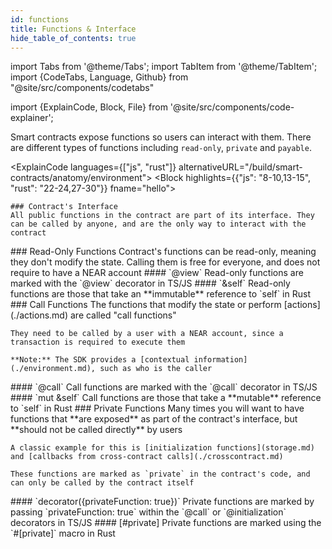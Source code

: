 ```yaml
---
id: functions
title: Functions & Interface
hide_table_of_contents: true
---
```

import Tabs from '@theme/Tabs';
import TabItem from '@theme/TabItem';
import {CodeTabs, Language, Github} from "@site/src/components/codetabs"

import {ExplainCode, Block, File} from '@site/src/components/code-explainer';

Smart contracts expose functions so users can interact with them. There are different types of functions including `read-only`, `private` and `payable`.

<ExplainCode languages={["js", "rust"]} alternativeURL="/build/smart-contracts/anatomy/environment">
  <Block highlights={{"js": "8-10,13-15", "rust": "22-24,27-30"}} fname="hello">

    ### Contract's Interface
    All public functions in the contract are part of its interface. They can be called by anyone, and are the only way to interact with the contract

  </Block>
  <Block highlights={{"js":"8-10", "rust": "22-24"}} fname="hello">
    ### Read-Only Functions
    Contract's functions can be read-only, meaning they don't modify the state. Calling them is free for everyone, and does not require to have a NEAR account
  </Block>
  <Block highlights={{"js": "7"}} fname="hello">
    #### `@view`
    Read-only functions are marked with the `@view` decorator in TS/JS
  </Block>
  <Block highlights={{"rust": "22"}} fname="hello">
    #### `&self`
    Read-only functions are those that take an **immutable** reference to `self` in Rust
  </Block>
  <Block highlights={{"js":"13-16", "rust": "27-30"}} fname="hello">
    ### Call Functions
    The functions that modify the state or perform [actions](./actions.md) are called "call functions"

    They need to be called by a user with a NEAR account, since a transaction is required to execute them

    **Note:** The SDK provides a [contextual information](./environment.md), such as who is the caller
  </Block>
  <Block highlights={{"js": "12"}} fname="hello">
    #### `@call`
    Call functions are marked with the `@call` decorator in TS/JS
  </Block>
  <Block highlights={{"rust": "27"}} fname="hello">
    #### `mut &self`
    Call functions are those that take a **mutable** reference to `self` in Rust
  </Block>
  <Block highlights={{"js":"13", "rust": "17"}} fname="auction">
    ### Private Functions
    Many times you will want to have functions that **are exposed** as part of the contract's interface, but **should not be called directly** by users

    A classic example for this is [initialization functions](storage.md) and [callbacks from cross-contract calls](./crosscontract.md)

    These functions are marked as `private` in the contract's code, and can only be called by the contract itself
  </Block>
  <Block highlights={{"js": "13"}} fname="auction">
    #### `decorator({privateFunction: true})`
    Private functions are marked by passing `privateFunction: true` within the `@call` or `@initialization` decorators in TS/JS
  </Block>
  <Block highlights={{"rust": "17"}} fname="auction">
    #### [#private]
    Private functions are marked using the `#[private]` macro in Rust
  </Block>

  <File
    language="js"
    fname="hello" 
    url="https://github.com/near-examples/hello-near-examples/blob/main/contract-ts/src/contract.ts"
    start="2"
    end="18"
  />
  <File
    language="js"
    fname="auction" 
    url="https://github.com/near-examples/auction-examples/blob/main/contract-ts/src/contract.ts"
    start="2"
    end="51"
  />
  <File
    language="rust"
    fname="hello" 
    url="https://github.com/near-examples/hello-near-examples/blob/main/contract-rs/src/lib.rs"
    start="2"
    end="32"
  />
  <File
    language="rust"
    fname="auction"
    url="https://github.com/near-examples/auction-examples/blob/main/contract-rs/src/lib.rs"
    start="11"
    end="76"
  />
</ExplainCode>